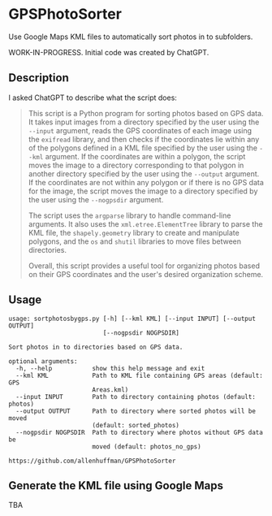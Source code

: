# GPSPhotoSorter #
Use Google Maps KML files to automatically sort photos in to subfolders.

WORK-IN-PROGRESS. Initial code was created by ChatGPT.

## Description ##
I asked ChatGPT to describe what the script does:

>This script is a Python program for sorting photos based on GPS data. It takes input images from a directory specified by the user using the `--input` argument, reads the GPS coordinates of each image using the `exifread` library, and then checks if the coordinates lie within any of the polygons defined in a KML file specified by the user using the `--kml` argument. If the coordinates are within a polygon, the script moves the image to a directory corresponding to that polygon in another directory specified by the user using the `--output` argument. If the coordinates are not within any polygon or if there is no GPS data for the image, the script moves the image to a directory specified by the user using the `--nogpsdir` argument.
>
>The script uses the `argparse` library to handle command-line arguments. It also uses the `xml.etree.ElementTree` library to parse the KML file, the `shapely.geometry` library to create and manipulate polygons, and the `os` and `shutil` libraries to move files between directories.
>
>Overall, this script provides a useful tool for organizing photos based on their GPS coordinates and the user's desired organization scheme.

## Usage ##
```
usage: sortphotosbygps.py [-h] [--kml KML] [--input INPUT] [--output OUTPUT]
                          [--nogpsdir NOGPSDIR]

Sort photos in to directories based on GPS data.

optional arguments:
  -h, --help           show this help message and exit
  --kml KML            Path to KML file containing GPS areas (default: GPS
                       Areas.kml)
  --input INPUT        Path to directory containing photos (default: photos)
  --output OUTPUT      Path to directory where sorted photos will be moved
                       (default: sorted_photos)
  --nogpsdir NOGPSDIR  Path to directory where photos without GPS data be
                       moved (default: photos_no_gps)

https://github.com/allenhuffman/GPSPhotoSorter
  ```
  
## Generate the KML file using Google Maps ##
TBA
